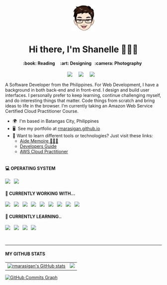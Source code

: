 <div align='center'>
  <img src="https://github.com/rmarasigan/rmarasigan.github.io/blob/master/assets/img/avatar.png" style="width:15%;height:10%;">
</div>
<h1 align='center'>Hi there, I'm Shanelle 👋👩‍💻</h1>
<h4 align='center'>
  :book: Reading&nbsp;&nbsp;
  &nbsp;&nbsp;:art: Designing&nbsp;&nbsp;
  :camera: Photography&nbsp;&nbsp;
</h4>
<p align='center'>
  <a href="https://www.twitter.com/rmarasigan_"><img src="https://img.shields.io/badge/twitter-%231DA1F2.svg?&style=for-the-badge&logo=twitter&logoColor=white" /></a>&nbsp;&nbsp;&nbsp;&nbsp;
  <a href="https://www.linkedin.com/in/rmarasigan"><img src="https://img.shields.io/badge/linkedin-%230077B5.svg?&style=for-the-badge&logo=linkedin&logoColor=white" /></a>&nbsp;&nbsp;&nbsp;&nbsp;
  <a href="https://open.spotify.com/playlist/0dQByqqSHbtNpm0EMjxqT3?si=32d0815a935b4cb9"><img src="https://img.shields.io/badge/Spotify-43853D?&style=for-the-badge&logo=spotify&logoColor=white" /></a>&nbsp;&nbsp;&nbsp;&nbsp;
</p>

A Software Developer from the Philippines. For Web Development, I have a background in both back-end and in front-end. I design and build user interfaces. I personally prefer to keep learning, continue challenging myself, and do interesting things that matter. Code things from scratch and bring ideas to life in the browser. I’m currently taking an Amazon Web Service Certified Cloud Practitioner Course.

* 🌍  I'm based in Batangas City, Philippines
* 🖥️  See my portfolio at [rmarasigan.github.io](http://rmarasigan.github.io/)
* :link: Want to learn different tools or technologies? Just visit these links:
  * [Aide Memoire 👩🏻‍💻](https://rmarasigan.github.io/notes/)
  * [Developers Guide](https://developersguide.netlify.app)
  * [AWS Cloud Practitioner](https://aws-cloud-practitioner.herokuapp.com/)
<br><br>

<h4>💻 OPERATING SYSTEM</h4>
<p>
  <img src="https://img.shields.io/badge/Ubuntu-E95420?style=for-the-badge&logo=ubuntu&logoColor=white" />&nbsp;&nbsp;
  <img src="https://img.shields.io/badge/Windows-0078D6?style=for-the-badge&logo=windows&logoColor=white" />&nbsp;&nbsp;
</p>
<h4>🔭 CURRENTLY WORKING WITH...</h4>
<p >
  <img src="https://img.shields.io/badge/Go-00ADD8?style=for-the-badge&logo=go&logoColor=white" />&nbsp;&nbsp;
  <img src="https://img.shields.io/badge/PHP-777BB4?style=for-the-badge&logo=php&logoColor=white" />&nbsp;&nbsp;
  <img src="https://img.shields.io/badge/MySQL-00000F?style=for-the-badge&logo=mysql&logoColor=white" />&nbsp;&nbsp;
  <img src="https://img.shields.io/badge/html5%20-%23e34f26.svg?&style=for-the-badge&logo=html5&logoColor=white" />&nbsp;&nbsp;
  <img src="https://img.shields.io/badge/CSS3-1572B6?&style=for-the-badge&logo=css3&logoColor=white" />&nbsp;&nbsp;
  <img src="https://img.shields.io/badge/jQuery-0769AD?style=for-the-badge&logo=jquery&logoColor=white" />&nbsp;&nbsp;
  <img src="https://img.shields.io/badge/JavaScript-F7DF1E?style=for-the-badge&logo=javascript&logoColor=black" />&nbsp;&nbsp;
  <img src="https://img.shields.io/badge/Bootstrap-563D7C?style=for-the-badge&logo=bootstrap&logoColor=white">&nbsp;&nbsp;
  <img src="https://img.shields.io/badge/Markdown-000000?style=for-the-badge&logo=markdown&logoColor=white" />&nbsp;&nbsp;
</p>
<h4>🌱  CURRENTLY LEARNING..</h4>
<p>
  <img src="https://img.shields.io/badge/Amazon_AWS-232F3E?style=for-the-badge&logo=amazon-aws&logoColor=white" />&nbsp;&nbsp;
  <img src="https://img.shields.io/badge/TypeScript-007ACC?style=for-the-badge&logo=typescript&logoColor=white" />&nbsp;&nbsp;
  <img src="https://img.shields.io/badge/Node.js-43853D?style=for-the-badge&logo=node.js&logoColor=white" />&nbsp;&nbsp;
  <img src="https://img.shields.io/badge/Heroku-430098?style=for-the-badge&logo=heroku&logoColor=white" />&nbsp;&nbsp;
</p>
<br/>
<hr />
<h4>MY GITHUB STATS</h4>
<table cellspacing="0" cellpadding="0">
  <tr>
    <td>
      <a href="http://www.github.com/rmarasigan"><img src="https://github-readme-stats.vercel.app/api?username=rmarasigan&show_icons=true&hide=&count_private=true&title_color=facc15&text_color=ffffff&icon_color=facc15&bg_color=1c1917&hide_border=true&show_icons=true" alt="rmarasigan's GitHub stats" /></a>
    </td>
    <td>
      <a href="http://www.github.com/rmarasigan"><img src="https://github-readme-streak-stats.herokuapp.com/?user=rmarasigan&stroke=ffffff&background=1c1917&ring=facc15&fire=facc15&currStreakNum=ffffff&currStreakLabel=facc15&sideNums=ffffff&sideLabels=ffffff&dates=ffffff&hide_border=true" /></a>
    </td>
  </tr>
</table>
<a href="http://www.github.com/rmarasigan"><img src="https://activity-graph.herokuapp.com/graph?username=rmarasigan&bg_color=1c1917&color=ffffff&line=facc15&point=ffffff&area_color=1c1917&area=true&hide_border=true&custom_title=GitHub%20Commits%20Graph" alt="GitHub Commits Graph" /></a>

<!--
// Badges for github
https://dev.to/envoy_/150-badges-for-github-pnk
**rmarasigan/rmarasigan** is a ✨ _special_ ✨ repository because its `README.md` (this file) appears on your GitHub profile.
Here are some ideas to get you started:
- 🔭 I’m currently working on ...
- 🌱 I’m currently learning ...
- 👯 I’m looking to collaborate on ...
- 🤔 I’m looking for help with ...
- 💬 Ask me about ...
- 📫 How to reach me: ...
- 😄 Pronouns: ...
- ⚡ Fun fact: ...
-->
